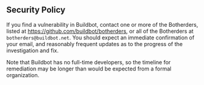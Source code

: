 Security Policy
---------------

If you find a vulnerability in Buildbot, contact one or more of the Botherders, listed at https://github.com/buildbot/botherders, or all of the Botherders at `botherders@buildbot.net`.
You should expect an immediate confirmation of your email, and reasonably frequent updates as to the progress of the investigation and fix.

Note that Buildbot has no full-time developers, so the timeline for remediation may be longer than would be expected from a formal organization.
